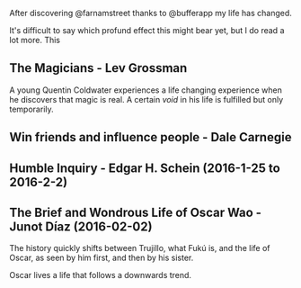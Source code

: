 After discovering @farnamstreet thanks to @bufferapp my life has changed.

It's difficult to say which profund effect this might bear yet, but I do read a lot more. This

## The Magicians - Lev Grossman
A young Quentin Coldwater experiences a life changing experience when he discovers that magic is real. A certain *void* in his life is fulfilled but only temporarily.

## Win friends and influence people - Dale Carnegie

## Humble Inquiry - Edgar H. Schein (2016-1-25 to 2016-2-2)

## The Brief and Wondrous Life of Oscar Wao - Junot Díaz (2016-02-02)
The history quickly shifts between Trujillo, what Fukú is, and the life of Oscar, as seen by him first, and then by his sister.

Oscar lives a life that follows a downwards trend. 


